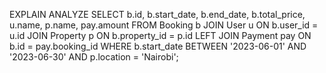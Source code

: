 EXPLAIN ANALYZE
SELECT 
    b.id, b.start_date, b.end_date, b.total_price,
    u.name, p.name, pay.amount
FROM Booking b
JOIN User u ON b.user_id = u.id
JOIN Property p ON b.property_id = p.id
LEFT JOIN Payment pay ON b.id = pay.booking_id
WHERE b.start_date BETWEEN '2023-06-01' AND '2023-06-30'
  AND p.location = 'Nairobi';
